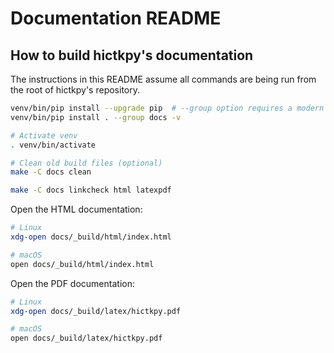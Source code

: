 <!--
Copyright (C) 2025 Roberto Rossini <roberros@uio.no>

SPDX-License-Identifier: MIT
-->

# Documentation README

## How to build hictkpy's documentation

The instructions in this README assume all commands are being run from the root of hictkpy's repository.

```bash
venv/bin/pip install --upgrade pip  # --group option requires a modern version of pip
venv/bin/pip install . --group docs -v

# Activate venv
. venv/bin/activate

# Clean old build files (optional)
make -C docs clean

make -C docs linkcheck html latexpdf
```

Open the HTML documentation:

```bash
# Linux
xdg-open docs/_build/html/index.html

# macOS
open docs/_build/html/index.html
```

Open the PDF documentation:

```bash
# Linux
xdg-open docs/_build/latex/hictkpy.pdf

# macOS
open docs/_build/latex/hictkpy.pdf
```
